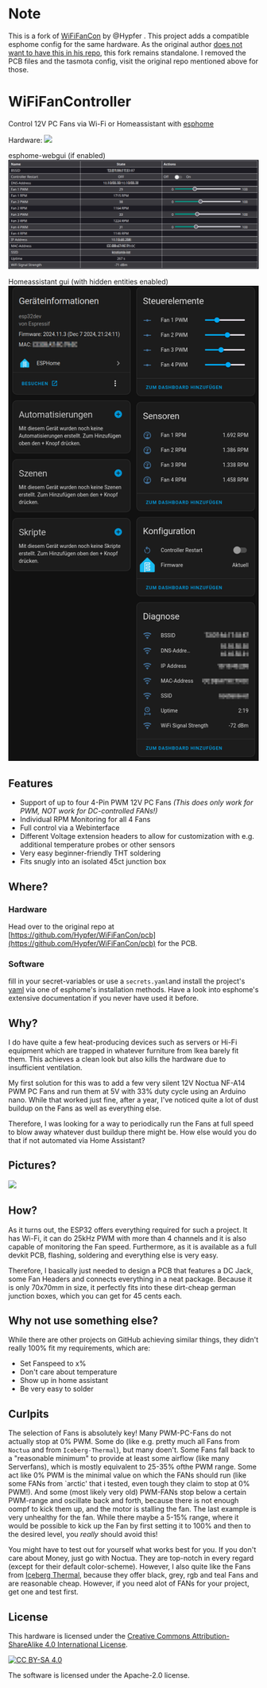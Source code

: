 # Note

This is a fork of [WiFiFanCon](https://github.com/Hypfer/WiFiFanCon) by @Hypfer .
This project adds a compatible esphome config for the same hardware. As the original 
author [does not want to have this in his repo](https://github.com/Hypfer/WiFiFanCon/pull/2), 
this fork remains standalone. I removed the PCB files and the tasmota config, 
visit the original repo mentioned above for those.


# WiFiFanController

Control 12V PC Fans via Wi-Fi or Homeassistant with [esphome](https://esphome.io/)


Hardware:
[<img src="./img/board.jpg" width=650>](./img/board.jpg)


esphome-webgui (if enabled)
[<img src="./img/esphome_webui.png">](./img/esphome_webui.png)


Homeassistant gui (with hidden entities enabled)
[<img src="./img/esphome_homeassistant.png">](./img/esphome_homeassistant.png)


## Features

- Support of up to four 4-Pin PWM 12V PC Fans *(This does only work for PWM, _NOT_ work for DC-controlled FANs!)*
- Individual RPM Monitoring for all 4 Fans
- Full control via a Webinterface
- Different Voltage extension headers to allow for customization with e.g. additional temperature probes or other sensors
- Very easy beginner-friendly THT soldering
- Fits snugly into an isolated 45ct junction box

## Where?


### Hardware

Head over to the original repo at [https://github.com/Hypfer/WiFiFanCon/pcb](https://github.com/Hypfer/WiFiFanCon/pcb) for the PCB.


### Software

fill in your secret-variables or use a `secrets.yaml`and install the project's [yaml](./esphome/wififancontrol.yaml) via one of esphome's installation methods.
Have a look into esphome's extensive documentation if you never have used it before.


## Why?

I do have quite a few heat-producing devices such as servers or Hi-Fi equipment which are trapped in whatever
furniture from Ikea barely fit them. This achieves a clean look but also kills the hardware due to insufficient ventilation.

My first solution for this was to add a few very silent 12V Noctua NF-A14 PWM PC Fans and run them at 5V with 33% duty cycle using an Arduino nano.
While that worked just fine, after a year, I've noticed quite a lot of dust buildup on the Fans as well as everything else.

Therefore, I was looking for a way to periodically run the Fans at full speed to blow away whatever dust buildup there might be.
How else would you do that if not automated via Home Assistant?


## Pictures?

[<img src="./img/avr.jpg" width=650>](./img/avr.jpg)


## How?

As it turns out, the ESP32 offers everything required for such a project.
It has Wi-Fi, it can do 25kHz PWM with more than 4 channels and it is also capable of monitoring the Fan speed.
Furthermore, as it is available as a full devkit PCB, flashing, soldering and everything else is very easy.

Therefore, I basically just needed to design a PCB that features a DC Jack, some Fan Headers and connects everything in a neat package.
Because it is only 70x70mm in size, it perfectly fits into these dirt-cheap german junction boxes, which you can get for 45 cents each.

## Why not use something else?

While there are other projects on GitHub achieving similar things, they didn't really 100% fit my requirements, which are:

- Set Fanspeed to x%
- Don't care about temperature
- Show up in home assistant
- Be very easy to solder

## Curlpits

The selection of Fans is absolutely key! Many PWM-PC-Fans do not actually stop at 0% PWM. Some do (like e.g. pretty much all Fans 
from `Noctua` and from `Iceberg-Thermal`), but many doen't. Some Fans fall back to a "reasonable minimum" to provide at least some 
airflow (like many Serverfans), which is mostly equivalent to 25-35% ofthe PWM range. Some act like 0% PWM is the minimal value on 
which the FANs should run (like some FANs from `arctic' that i tested, even tough they claim to stop at 0% PWM!). And some (most 
likely very old) PWM-FANs stop below a certain PWM-range and oscillate back and forth, because there is not enough oompf to kick 
them up, and the motor is stalling the fan. The last example is very unhealthy for the fan. While there maybe a 5-15% range, where 
it would be possible to kick up the Fan by first setting it to 100% and then to the desired level, you _really_ should avoid this!

You might have to test out for yourself what works best for you. If you don't care about Money, just go with Noctua. They are top-notch 
in every regard (except for their default color-scheme). However, I also quite like the Fans from [Iceberg Thermal](https://www.iceberg-thermal.com/product-category/consumer/case-fan/), 
because they offer black, grey, rgb and teal Fans and are reasonable cheap. However, if you need alot of FANs for your project, get one and test first.


## License

This hardware is licensed under the
[Creative Commons Attribution-ShareAlike 4.0 International License][cc-by-sa].

[![CC BY-SA 4.0][cc-by-sa-image]][cc-by-sa]

The software is licensed under the Apache-2.0 license.

[cc-by-sa]: http://creativecommons.org/licenses/by-sa/4.0/
[cc-by-sa-image]: ./img/cc-by-sa.png
